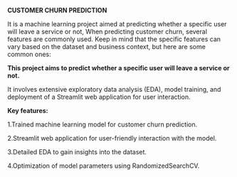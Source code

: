 **CUSTOMER CHURN PREDICTION**

It is a machine learning project aimed at predicting whether a specific user will leave a service or not,
When predicting customer churn, several features are commonly used. Keep in mind that the specific features can vary based on the dataset and business context, but here are some common ones:

**This project aims to predict whether a specific user will leave a service or not.**

It involves extensive exploratory data analysis (EDA), model training, and deployment of a Streamlit web application for user interaction.

**Key features:**

1.Trained machine learning model for customer churn prediction.

2.Streamlit web application for user-friendly interaction with the model.

3.Detailed EDA to gain insights into the dataset.

4.Optimization of model parameters using RandomizedSearchCV.
